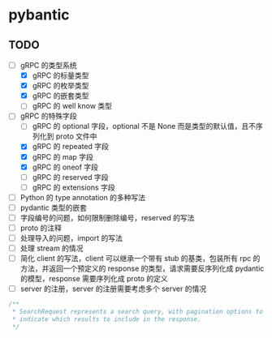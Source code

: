 # pybantic

## TODO

- [ ] gRPC 的类型系统
  - [x] gRPC 的标量类型
  - [x] gRPC 的枚举类型
  - [x] gRPC 的嵌套类型
  - [ ] gRPC 的 well know 类型
- [ ] gRPC 的特殊字段
  - [ ] gRPC 的 optional 字段，optional 不是 None 而是类型的默认值，且不序列化到 proto 文件中
  - [x] gRPC 的 repeated 字段
  - [x] gRPC 的 map 字段
  - [x] gRPC 的 oneof 字段
  - [ ] gRPC 的 reserved 字段
  - [ ] gRPC 的 extensions 字段
- [ ] Python 的 type annotation 的多种写法
- [ ] pydantic 类型的嵌套
- [ ] 字段编号的问题，如何限制删除编号，reserved 的写法
- [ ] proto 的注释
- [ ] 处理导入的问题，import 的写法
- [ ] 处理 stream 的情况
- [ ] 简化 client 的写法，client 可以继承一个带有 stub 的基类，包装所有 rpc 的方法，并返回一个预定义的 response 的类型，请求需要反序列化成 pydantic 的模型，response 需要序列化成 proto 的定义
- [ ] server 的注册，server 的注册需要考虑多个 server 的情况

```protobuf
/**
 * SearchRequest represents a search query, with pagination options to
 * indicate which results to include in the response.
 */
```
